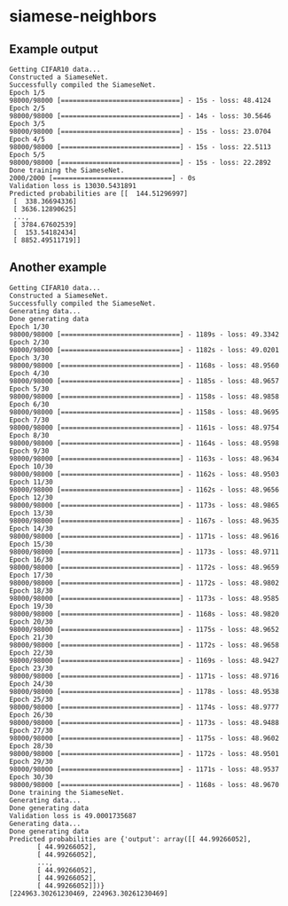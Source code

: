 # siamese-neighbors

## Example output

    Getting CIFAR10 data...
    Constructed a SiameseNet.
    Successfully compiled the SiameseNet.
    Epoch 1/5
    98000/98000 [==============================] - 15s - loss: 48.4124
    Epoch 2/5
    98000/98000 [==============================] - 14s - loss: 30.5646
    Epoch 3/5
    98000/98000 [==============================] - 15s - loss: 23.0704
    Epoch 4/5
    98000/98000 [==============================] - 15s - loss: 22.5113
    Epoch 5/5
    98000/98000 [==============================] - 15s - loss: 22.2892
    Done training the SiameseNet.
    2000/2000 [==============================] - 0s
    Validation loss is 13030.5431891
    Predicted probabilities are [[  144.51296997]
     [  338.36694336]
     [ 3636.12890625]
     ...,
     [ 3784.67602539]
     [  153.54182434]
     [ 8852.49511719]]
     
## Another example

    Getting CIFAR10 data...
    Constructed a SiameseNet.
    Successfully compiled the SiameseNet.
    Generating data...
    Done generating data
    Epoch 1/30
    98000/98000 [==============================] - 1189s - loss: 49.3342
    Epoch 2/30
    98000/98000 [==============================] - 1182s - loss: 49.0201
    Epoch 3/30
    98000/98000 [==============================] - 1168s - loss: 48.9560
    Epoch 4/30
    98000/98000 [==============================] - 1185s - loss: 48.9657
    Epoch 5/30
    98000/98000 [==============================] - 1158s - loss: 48.9858
    Epoch 6/30
    98000/98000 [==============================] - 1158s - loss: 48.9695
    Epoch 7/30
    98000/98000 [==============================] - 1161s - loss: 48.9754
    Epoch 8/30
    98000/98000 [==============================] - 1164s - loss: 48.9598
    Epoch 9/30
    98000/98000 [==============================] - 1163s - loss: 48.9634
    Epoch 10/30
    98000/98000 [==============================] - 1162s - loss: 48.9503
    Epoch 11/30
    98000/98000 [==============================] - 1162s - loss: 48.9656
    Epoch 12/30
    98000/98000 [==============================] - 1173s - loss: 48.9865
    Epoch 13/30
    98000/98000 [==============================] - 1167s - loss: 48.9635
    Epoch 14/30
    98000/98000 [==============================] - 1171s - loss: 48.9616
    Epoch 15/30
    98000/98000 [==============================] - 1173s - loss: 48.9711
    Epoch 16/30
    98000/98000 [==============================] - 1172s - loss: 48.9659
    Epoch 17/30
    98000/98000 [==============================] - 1172s - loss: 48.9802
    Epoch 18/30
    98000/98000 [==============================] - 1173s - loss: 48.9585
    Epoch 19/30
    98000/98000 [==============================] - 1168s - loss: 48.9820
    Epoch 20/30
    98000/98000 [==============================] - 1175s - loss: 48.9652
    Epoch 21/30
    98000/98000 [==============================] - 1172s - loss: 48.9658
    Epoch 22/30
    98000/98000 [==============================] - 1169s - loss: 48.9427
    Epoch 23/30
    98000/98000 [==============================] - 1171s - loss: 48.9716
    Epoch 24/30
    98000/98000 [==============================] - 1178s - loss: 48.9538
    Epoch 25/30
    98000/98000 [==============================] - 1174s - loss: 48.9777
    Epoch 26/30
    98000/98000 [==============================] - 1173s - loss: 48.9488
    Epoch 27/30
    98000/98000 [==============================] - 1175s - loss: 48.9602
    Epoch 28/30
    98000/98000 [==============================] - 1172s - loss: 48.9501
    Epoch 29/30
    98000/98000 [==============================] - 1171s - loss: 48.9537
    Epoch 30/30
    98000/98000 [==============================] - 1168s - loss: 48.9670
    Done training the SiameseNet.
    Generating data...
    Done generating data
    Validation loss is 49.0001735687
    Generating data...
    Done generating data
    Predicted probabilities are {'output': array([[ 44.99266052],
           [ 44.99266052],
           [ 44.99266052],
           ...,
           [ 44.99266052],
           [ 44.99266052],
           [ 44.99266052]])}
    [224963.30261230469, 224963.30261230469]